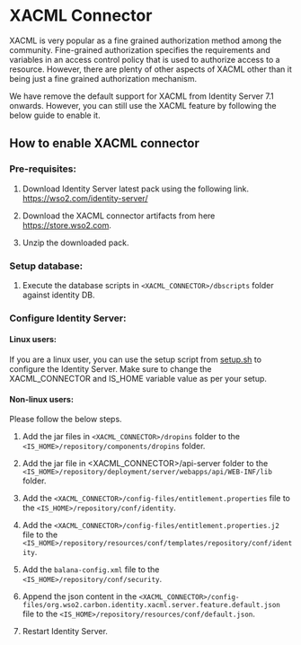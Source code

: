 # XACML Connector

XACML is very popular as a fine grained authorization method among the community.
Fine-grained authorization specifies the requirements and variables in an access control
policy that is used to authorize access to a resource. However, there are plenty of other
aspects of XACML other than it being just a fine grained authorization mechanism.

We have remove the default support for XACML from Identity Server 7.1 onwards.
However, you can still use the XACML feature by following the below guide to enable it.

## How to enable XACML connector

### Pre-requisites:

1. Download Identity Server latest pack using the following link.
   https://wso2.com/identity-server/

2. Download the XACML connector artifacts from here https://store.wso2.com.

3. Unzip the downloaded pack.

### Setup database:

1. Execute the database scripts in `<XACML_CONNECTOR>/dbscripts` folder against identity DB.

### Configure Identity Server:

#### Linux users:

If you are a linux user, you can use the setup script from [setup.sh](setup.sh) to configure
the Identity Server. Make sure to change the XACML_CONNECTOR and IS_HOME variable value as per
your setup.

#### Non-linux users:

Please follow the below steps.

1. Add the jar files in `<XACML_CONNECTOR>/dropins` folder to the
`<IS_HOME>/repository/components/dropins` folder.

2. Add the jar file in  <XACML_CONNECTOR>/api-server folder to the 
`<IS_HOME>/repository/deployment/server/webapps/api/WEB-INF/lib` folder.

3. Add the `<XACML_CONNECTOR>/config-files/entitlement.properties` file to the 
`<IS_HOME>/repository/conf/identity`.

4. Add the `<XACML_CONNECTOR>/config-files/entitlement.properties.j2` file to the
`<IS_HOME>/repository/resources/conf/templates/repository/conf/identity`.

5. Add the `balana-config.xml` file to the `<IS_HOME>/repository/conf/security`.

6. Append the json content in the 
`<XACML_CONNECTOR>/config-files/org.wso2.carbon.identity.xacml.server.feature.default.json`
file to the `<IS_HOME>/repository/resources/conf/default.json`.

7. Restart Identity Server.
